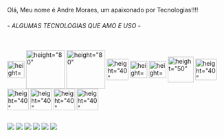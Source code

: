 Olá, Meu nome é Andre Moraes, um apaixonado por Tecnologias!!!!

 ###### - ALGUMAS TECNOLOGIAS QUE AMO E USO - ######

<div style="display: inline_block"><br>
  <img align="center" alt= height="30" width="40" <img src="https://cdn.jsdelivr.net/gh/devicons/devicon@latest/icons/amazonwebservices/amazonwebservices-plain-wordmark.svg" />
  <img align="center" alt= height="80" width="90" <img src="https://cdn.jsdelivr.net/gh/devicons/devicon@latest/icons/angular/angular-original-wordmark.svg" />
  <img align="center" alt= height="80" width="90" <img src="https://cdn.jsdelivr.net/gh/devicons/devicon@latest/icons/azure/azure-original-wordmark.svg" />
  <img align="center" alt= height="40" width="50" <img src="https://cdn.jsdelivr.net/gh/devicons/devicon@latest/icons/docker/docker-original-wordmark.svg" />
  <img align="center" alt= height="30" width="40" <img src="https://cdn.jsdelivr.net/gh/devicons/devicon@latest/icons/eclipse/eclipse-original.svg" />
  <img align="center" alt= height="30" width="40" <img src="https://cdn.jsdelivr.net/gh/devicons/devicon@latest/icons/git/git-plain-wordmark.svg" />
  <img align="center" alt= height="50" width="60" <img src="https://cdn.jsdelivr.net/gh/devicons/devicon@latest/icons/google/google-original-wordmark.svg" />
  <img align="center" alt= height="40" width="50" <img src="https://cdn.jsdelivr.net/gh/devicons/devicon@latest/icons/intellij/intellij-original.svg" />
  <img align="center" alt= height="40" width="50" <img src="https://cdn.jsdelivr.net/gh/devicons/devicon@latest/icons/java/java-original-wordmark.svg" />
  <img align="center" alt= height="40" width="50" <img src="https://cdn.jsdelivr.net/gh/devicons/devicon@latest/icons/jetbrains/jetbrains-original.svg" />
  <img align="center" alt= height="40" width="50" <img src="https://cdn.jsdelivr.net/gh/devicons/devicon@latest/icons/kotlin/kotlin-plain-wordmark.svg" />        
  <img align="center" alt= height="40" width="50" <img src="https://cdn.jsdelivr.net/gh/devicons/devicon@latest/icons/linkedin/linkedin-original.svg" />
               
              
          
          
  
</div>
  
  ##
 
<div> 
  <a href="https://www.youtube.com/channel/UC_-uuuZbY0AAt9CViNzvc-Q" target="_blank"><img src="https://img.shields.io/badge/YouTube-FF0000?style=for-the-badge&logo=youtube&logoColor=white" target="_blank"></a>
  <a href="https://instagram.com/rafaballerini" target="_blank"><img src="https://img.shields.io/badge/-Instagram-%23E4405F?style=for-the-badge&logo=instagram&logoColor=white" target="_blank"></a>
 	<a href="https://www.twitch.tv/rafaballerinii" target="_blank"><img src="https://img.shields.io/badge/Twitch-9146FF?style=for-the-badge&logo=twitch&logoColor=white" target="_blank"></a>
 <a href="https://discord.gg/wagxzStdcR" target="_blank"><img src="https://img.shields.io/badge/Discord-7289DA?style=for-the-badge&logo=discord&logoColor=white" target="_blank"></a> 
  <a href = "mailto:contatorafaballerini@gmail.com"><img src="https://img.shields.io/badge/-Gmail-%23333?style=for-the-badge&logo=gmail&logoColor=white" target="_blank"></a>
  <a href="https://www.linkedin.com/in/rafaella-ballerini-45875016a" target="_blank"><img src="https://img.shields.io/badge/-LinkedIn-%230077B5?style=for-the-badge&logo=linkedin&logoColor=white" target="_blank"></a> 
  
</div>
